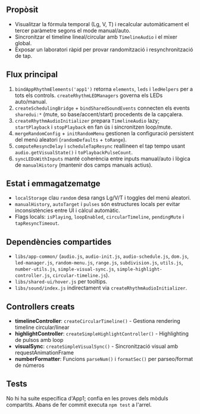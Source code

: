## Propòsit
- Visualitzar la fórmula temporal (Lg, V, T) i recalcular automàticament el tercer
  paràmetre segons el mode manual/auto.
- Sincronitzar el timeline lineal/circular amb `TimelineAudio` i el mixer global.
- Exposar un laboratori ràpid per provar randomització i resynchronització de tap.

## Flux principal
1. `bindAppRhythmElements('app1')` retorna `elements`, `leds` i `ledHelpers` per a
   tots els controls. `createRhythmLEDManagers` governa els LEDs auto/manual.
2. `createSchedulingBridge` + `bindSharedSoundEvents` connecten els events
   `sharedui:*` (mute, so base/accent/start) procedents de la capçalera.
3. `createRhythmAudioInitializer` prepara `TimelineAudio` lazy; `startPlayback`
   i `stopPlayback` en fan ús i sincronitzen loop/mute.
4. `mergeRandomConfig` + `initRandomMenu` gestionen la configuració persistent del
   menú aleatori (`randomDefaults` + `toRange`).
5. `computeResyncDelay` i `scheduleTapResync` reallineen el tap tempo usant
   `audio.getVisualState()` i `toPlaybackPulseCount`.
6. `syncLEDsWithInputs` manté coherència entre inputs manual/auto i lògica de
   `manualHistory` (mantenir dos camps manuals actius).

## Estat i emmagatzematge
- `localStorage` clau `random` desa rangs Lg/V/T i toggles del menú aleatori.
- `manualHistory`, `autoTarget` i `pulses` són estructures locals per evitar
  inconsistències entre UI i càlcul automàtic.
- Flags locals: `isPlaying`, `loopEnabled`, `circularTimeline`, `pendingMute` i
  `tapResyncTimeout`.

## Dependències compartides
- `libs/app-common/` (`audio.js`, `audio-init.js`, `audio-schedule.js`, `dom.js`,
  `led-manager.js`, `random-menu.js`, `range.js`, `subdivision.js`, `utils.js`,
  `number-utils.js`, `simple-visual-sync.js`, `simple-highlight-controller.js`,
  `circular-timeline.js`).
- `libs/shared-ui/hover.js` per tooltips.
- `libs/sound/index.js` indirectament via `createRhythmAudioInitializer`.

## Controllers creats
- **timelineController**: `createCircularTimeline()` - Gestiona rendering timeline circular/linear
- **highlightController**: `createSimpleHighlightController()` - Highlighting de pulsos amb loop
- **visualSync**: `createSimpleVisualSync()` - Sincronització visual amb requestAnimationFrame
- **numberFormatter**: Funcions `parseNum()` i `formatSec()` per parseo/format de números

## Tests
No hi ha suite específica d'App1; confia en les proves dels mòduls compartits.
Abans de fer commit executa `npm test` a l'arrel.
